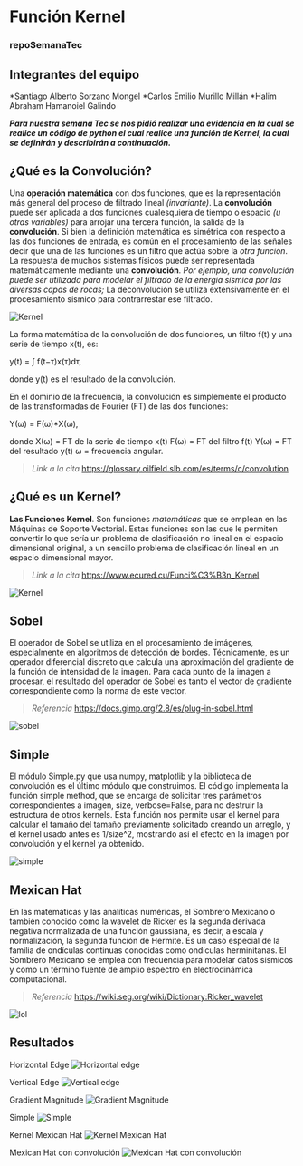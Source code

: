 # Función Kernel
### repoSemanaTec

## Integrantes del equipo
*Santiago Alberto Sorzano Mongel
*Carlos Emilio Murillo Millán
*Halim Abraham Hamanoiel Galindo


***Para nuestra semana Tec se nos pidió realizar una evidencia en la cual se realice un código de python el cual realice una función de Kernel, la cual se definirán y describirán a continuación.***

## ¿Qué es la Convolución?
Una **operación matemática** con dos funciones, que es la representación más general del proceso de filtrado lineal *(invariante)*. La **convolución** puede ser aplicada a dos funciones cualesquiera de tiempo o espacio *(u otras variables)* para arrojar una tercera función, la salida de la **convolución**. Si bien la definición matemática es simétrica con respecto a las dos funciones de entrada, es común en el procesamiento de las señales decir que una de las funciones es un filtro que actúa sobre la *otra función*. La respuesta de muchos sistemas físicos puede ser representada matemáticamente mediante una **convolución**. *Por ejemplo, una convolución puede ser utilizada para modelar el filtrado de la energía sísmica por las diversas capas de rocas;* La deconvolución se utiliza extensivamente en el procesamiento sísmico para contrarrestar ese filtrado.

![Kernel](https://upload.wikimedia.org/wikipedia/commons/thumb/2/21/Comparison_convolution_correlation.svg/1200px-Comparison_convolution_correlation.svg.png)

La forma matemática de la convolución de dos funciones, un filtro f(t) y una serie de tiempo x(t), es:

y(t) = ∫ f(t−τ)x(τ)dτ,

donde y(t) es el resultado de la convolución.

En el dominio de la frecuencia, la convolución es simplemente el producto de las transformadas de Fourier (FT) de las dos funciones:

Y(ω) = F(ω)*X(ω),

donde
X(ω) = FT de la serie de tiempo x(t)
F(ω) = FT del filtro f(t)
Y(ω) = FT del resultado y(t)
ω = frecuencia angular.

>*Link a la cita* https://glossary.oilfield.slb.com/es/terms/c/convolution

## ¿Qué es un Kernel?
**Las Funciones Kernel**. Son funciones *matemáticas* que se emplean en las Máquinas de Soporte Vectorial. Estas funciones son las que le permiten convertir lo que sería un problema de clasificación no lineal en el espacio dimensional original, a un sencillo problema de clasificación lineal en un espacio dimensional mayor.
>*Link a la cita* https://www.ecured.cu/Funci%C3%B3n_Kernel

![Kernel](https://www.ecured.cu/images/9/9b/Kernel1.jpg)

## Sobel
El operador de Sobel se utiliza en el procesamiento de imágenes, especialmente en algoritmos de detección de bordes. Técnicamente, es un operador diferencial discreto que calcula una aproximación del gradiente de la función de intensidad de la imagen. Para cada punto de la imagen a procesar, el resultado del operador de Sobel es tanto el vector de gradiente correspondiente como la norma de este vector.
>*Referencia* https://docs.gimp.org/2.8/es/plug-in-sobel.html 

![sobel](https://www.researchgate.net/profile/Jose-Fernandez-Gallego/publication/287409519/figure/fig6/AS:401495624306693@1472735424645/RESULTADO-DE-APLICAR-EL-OPERADOR-SOBEL-SOBRE-LA-IMAGEN-EN-EL-DISPOSITIVO-ZEUS-EPIC-520.png)

## Simple
El módulo Simple.py que usa numpy, matplotlib y la biblioteca de convolución es el último módulo que construimos. El código implementa la función simple method, que se encarga de solicitar tres parámetros correspondientes a imagen, size, verbose=False, para no destruir la estructura de otros kernels. Esta función nos permite usar el kernel para calcular el tamaño del tamaño previamente solicitado creando un arreglo, y el kernel usado antes es 1/size^2, mostrando así el efecto en la imagen por convolución y el kernel ya obtenido.

![simple](https://d500.epimg.net/cincodias/imagenes/2016/07/28/lifestyle/1469730076_088143_1469730170_noticia_normal.jpg)

## Mexican Hat
En las matemáticas y las analíticas numéricas, el Sombrero Mexicano o también conocido como la wavelet de Ricker es la segunda derivada negativa normalizada de una función gaussiana, es decir, a escala y normalización, la segunda función de Hermite. Es un caso especial de la familia de ondículas continuas conocidas como ondículas herminitanas. 
El Sombrero Mexicano se emplea con frecuencia para modelar datos sísmicos y como un término fuente de amplio espectro en electrodinámica computacional.

>*Referencia* https://wiki.seg.org/wiki/Dictionary:Ricker_wavelet 

![lol](https://www.researchgate.net/profile/Hamid-Taghavifar/publication/262569642/figure/fig1/AS:270290823413764@1441453762087/An-example-of-a-Mexican-hat-wavelet-function.png)

## Resultados

Horizontal Edge
![Horizontal edge](https://drive.google.com/uc?id=1ViWczesfhfyFe6OXiEIDtc9hIlrMl9dr)


Vertical Edge
![Vertical edge](https://drive.google.com/file/d/1ECVdlosisxTmkariPlYvN8jOy1ssBJz5/view)

Gradient Magnitude
![Gradient Magnitude](https://drive.google.com/file/d/1ss1de4rjOIiOLqQafibITZuwonKyGR6m/view)

Simple
![Simple](https://drive.google.com/uc?id=1cJ_XzTbiIKiuMCraz0ZSgGnByiOOxpYN)


Kernel Mexican Hat
![Kernel Mexican Hat](https://drive.google.com/uc?id=1h5eh-nQd66AbkeRcJmD_vjZDAbiW67du)

Mexican Hat con convolución
![Mexican Hat con convolución](https://drive.google.com/file/d/1wLoQjw7XzxqK2_4fs2R0g1wiXZL4l48a/view)
